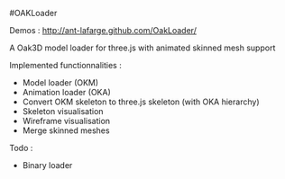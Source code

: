 #OAKLoader

Demos : http://ant-lafarge.github.com/OakLoader/  

A Oak3D model loader for three.js with animated skinned mesh support  

Implemented functionnalities :  
- Model loader (OKM)
- Animation loader (OKA)
- Convert OKM skeleton to three.js skeleton (with OKA hierarchy)
- Skeleton visualisation
- Wireframe visualisation
- Merge skinned meshes

Todo :  
- Binary loader
